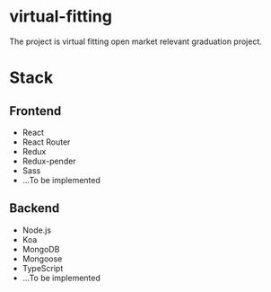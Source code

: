 virtual-fitting
===============
The project is virtual fitting open market relevant graduation project.

# Stack
## Frontend
* React
* React Router
* Redux
* Redux-pender
* Sass
* ...To be implemented

## Backend
* Node.js
* Koa
* MongoDB
* Mongoose
* TypeScript
* ...To be implemented